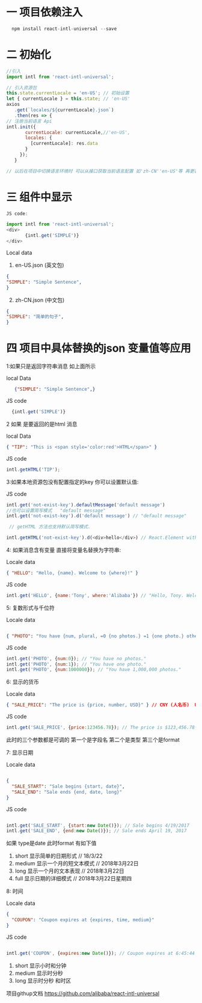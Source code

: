 ﻿

# 一 项目依赖注入   
 ```js
   npm install react-intl-universal --save 
 ```  

 # 二 初始化 
 
 ```js
 //引入 
 import intl from 'react-intl-universal';

// 引入资源包 
this.state.currentLocale = 'en-US'; // 初始设置
let { currentLocale } = this.state; // 'en-US' 
 axios
    .get(`locales/${currentLocale}.json`)
    .then(res => {
// 注册当前语言 Api 
intl.init({
        currentLocale: currentLocale,//'en-US',
        locales: {
          [currentLocale]: res.data
        }
      });
    }

 // 以后在项目中切换语言环境时 可以从接口获取当前语言配置 如'zh-CN''en-US'等 再更新this.state.currentLocale 从而实现页面刷新 
```
# 三 组件中显示 

 ```js
JS code:

 import intl from 'react-intl-universal';
 <div>
        {intl.get('SIMPLE')}  
 </div>

 ```    
  
  Local data

  1) en-US.json (英文包)
   ```json
  {
  "SIMPLE": "Simple Sentence",
  }
 ```

  2) zh-CN.json (中文包)
   ```json
  {
  "SIMPLE": "简单的句子",
  }
 ```
# 四  项目中具体替换的json 变量值等应用

1:如果只是返回字符串消息 如上面所示

local Data
```json
   {"SIMPLE": "Simple Sentence",}
```

JS code
 ```js
   {intl.get('SIMPLE')} 
``` 

2  如果 是要返回的是html 消息

local Data

```json
{ "TIP": "This is <span style='color:red'>HTML</span>" }
```

JS code
```js
intl.getHTML('TIP');  
```
3:如果本地资源包没有配置指定的key 你可以设置默认值:

JS code
```js
intl.get('not-exist-key').defaultMessage('default message')  
//也可以设置简写模式   "default message"
intl.get('not-exist-key').d('default message') // "default message"

 // getHTML 方法也支持默认简写模式.

intl.getHTML('not-exist-key').d(<div>hello</div>) // React.Element with "<div>hello</div>"
```

4: 如果消息含有变量 直接将变量名替换为字符串:

Locale data

```json
{ "HELLO": "Hello, {name}. Welcome to {where}!" }
```

JS code

```js
intl.get('HELLO', {name:'Tony', where:'Alibaba'}) // "Hello, Tony. Welcome to Alibaba!"
```

5: 复数形式与千位符

Locale data

```json

{ "PHOTO": "You have {num, plural, =0 {no photos.} =1 {one photo.} other {# photos.}}" }
```
JS code

```js
intl.get('PHOTO', {num:0}); // "You have no photos."
intl.get('PHOTO', {num:1}); // "You have one photo."
intl.get('PHOTO', {num:1000000}); // "You have 1,000,000 photos."
```

6: 显示的货币

Locale data

```json
{ "SALE_PRICE": "The price is {price, number, USD}" } // CNY (人名币)  USD (美元)
```
JS code

```js
intl.get('SALE_PRICE', {price:123456.78}); // The price is $123,456.78 
```
此时的三个参数都是可调的 第一个是字段名 第二个是类型 第三个是format 

7: 显示日期

Locale data
```json

{
  "SALE_START": "Sale begins {start, date}",
  "SALE_END": "Sale ends {end, date, long}"
}
``` 

JS code
```js

intl.get('SALE_START', {start:new Date()}); // Sale begins 4/19/2017
intl.get('SALE_END', {end:new Date()}); // Sale ends April 19, 2017
```

如果 type是date 此时format 有如下值 
 
 1) short 显示简单的日期形式 // 18/3/22
 2) medium 显示一个月的短文本模式 // 2018年3月22日
 3) long 显示一个月的文本表现 // 2018年3月22日
 4) full  显示日期的详细模式 // 2018年3月22日星期四

 8: 时间 

 Locale data

```json
{
  "COUPON": "Coupon expires at {expires, time, medium}"
}
```

JS code
```js

intl.get('COUPON', {expires:new Date()}); // Coupon expires at 6:45:44 PM
```
 1) short 显示小时和分钟  
 2) medium 显示时分秒  
 3) long 显示时分秒 和时区


项目githup文档 
https://github.com/alibaba/react-intl-universal
